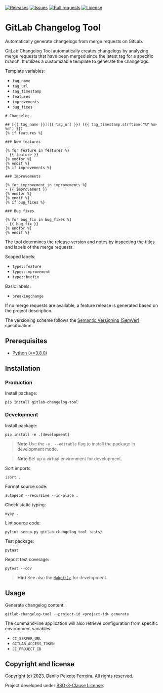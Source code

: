 [![Releases](https://img.shields.io/github/v/release/danilopeixoto/gitlab-changelog-tool?color=blue)](https://github.com/danilopeixoto/gitlab-changelog-tool/releases)
[![Issues](https://img.shields.io/github/issues/danilopeixoto/gitlab-changelog-tool?color=blue)](https://github.com/danilopeixoto/gitlab-changelog-tool/issues)
[![Pull requests](https://img.shields.io/github/issues-pr/danilopeixoto/gitlab-changelog-tool?color=blue)](https://github.com/danilopeixoto/gitlab-changelog-tool/pulls)
[![License](https://img.shields.io/pypi/l/gitlab-changelog-tool?color=blue)](LICENSE.md)

# GitLab Changelog Tool

Automatically generate changelogs from merge requests on GitLab.

GitLab Changelog Tool automatically creates changelogs by analyzing merge requests that have been merged since the latest tag for a specific branch. It utilizes a customizable template to generate the changelogs.

Template variables:

- `tag_name`
- `tag_url`
- `tag_timestamp`
- `features`
- `improvements`
- `bug_fixes`

```
# Changelog

## [{{ tag_name }}]({{ tag_url }}) ({{ tag_timestamp.strftime('%Y-%m-%d') }})
{% if features %}

### New features

{% for feature in features %}
- {{ feature }}
{% endfor %}
{% endif %}
{% if improvements %}

### Improvements

{% for improvement in improvements %}
- {{ improvement }}
{% endfor %}
{% endif %}
{% if bug_fixes %}

### Bug fixes

{% for bug_fix in bug_fixes %}
- {{ bug_fix }}
{% endfor %}
{% endif %}
```

The tool determines the release version and notes by inspecting the titles and labels of the merge requests:

Scoped labels:

- `type::feature`
- `type::improvement`
- `type::bugfix`

Basic labels:

- `breakingchange`

If no merge requests are available, a feature release is generated based on the project description.

The versioning scheme follows the [Semantic Versioning (SemVer)](https://semver.org) specification.

## Prerequisites

* [Python (>=3.8.0)](https://www.python.org)

## Installation

### Production

Install package:

```console
pip install gitlab-changelog-tool
```

### Development

Install package:

```console
pip install -e .[development]
```

> **Note** Use the `-e, --editable` flag to install the package in development mode.

> **Note** Set up a virtual environment for development.

Sort imports:

```console
isort .
```

Format source code:

```console
autopep8 --recursive --in-place .
```

Check static typing:

```console
mypy .
```

Lint source code:

```console
pylint setup.py gitlab_changelog_tool tests/
```

Test package:

```console
pytest
```

Report test coverage:

```console
pytest --cov
```

> **Hint** See also the [`Makefile`](Makefile) for development.

## Usage

Generate changelog content:

```console
gitlab-changelog-tool --project-id <project-id> generate
```

The command-line application will also retrieve configuration from specific environment variables:

- `CI_SERVER_URL`
- `GITLAB_ACCESS_TOKEN`
- `CI_PROJECT_ID`

## Copyright and license

Copyright (c) 2023, Danilo Peixoto Ferreira. All rights reserved.

Project developed under [BSD-3-Clause License](LICENSE.md).
